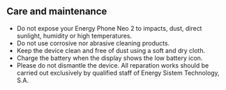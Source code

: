 ## Care and maintenance

* Do not expose your Energy Phone Neo 2 to impacts, dust, direct sunlight, humidity or high temperatures.
* Do not use corrosive nor abrasive cleaning products.
* Keep the device clean and free of dust using a soft and dry cloth.
* Charge the battery when the display shows the low battery icon.
* Please do not dismantle the device. All reparation works should be carried out exclusively by qualified staff of Energy Sistem Technology, S.A.

